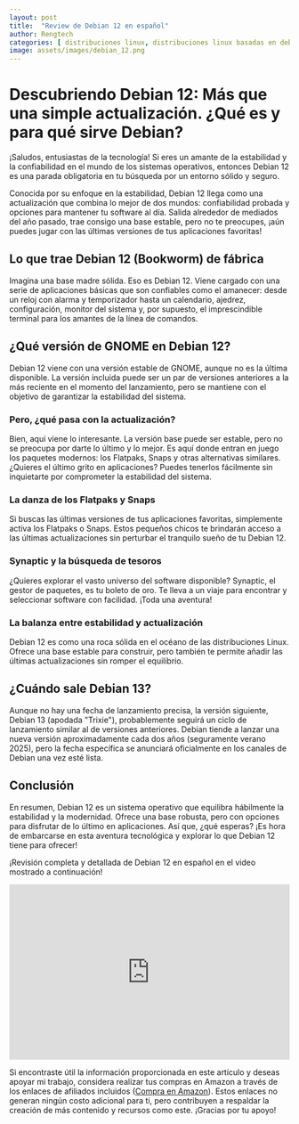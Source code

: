 ```yaml
---
layout: post
title:  "Review de Debian 12 en español"
author: Rengtech
categories: [ distribuciones linux, distribuciones linux basadas en debian ]
image: assets/images/debian_12.png
---
```

# Descubriendo Debian 12: Más que una simple actualización. ¿Qué es y para qué sirve Debian?

¡Saludos, entusiastas de la tecnología! Si eres un amante de la estabilidad y la confiabilidad en el mundo de los sistemas operativos, entonces Debian 12 es una parada obligatoria en tu búsqueda por un entorno sólido y seguro.

Conocida por su enfoque en la estabilidad, Debian 12 llega como una actualización que combina lo mejor de dos mundos: confiabilidad probada y opciones para mantener tu software al día. Salida alrededor de mediados del año pasado, trae consigo una base estable, pero no te preocupes, ¡aún puedes jugar con las últimas versiones de tus aplicaciones favoritas!

## Lo que trae Debian 12 (Bookworm) de fábrica

Imagina una base madre sólida. Eso es Debian 12. Viene cargado con una serie de aplicaciones básicas que son confiables como el amanecer: desde un reloj con alarma y temporizador hasta un calendario, ajedrez, configuración, monitor del sistema y, por supuesto, el imprescindible terminal para los amantes de la línea de comandos.

## ¿Qué versión de GNOME en Debian 12?

Debian 12 viene con una versión estable de GNOME, aunque no es la última disponible. La versión incluida puede ser un par de versiones anteriores a la más reciente en el momento del lanzamiento, pero se mantiene con el objetivo de garantizar la estabilidad del sistema.

### Pero, ¿qué pasa con la actualización?

Bien, aquí viene lo interesante. La versión base puede ser estable, pero no se preocupa por darte lo último y lo mejor. Es aquí donde entran en juego los paquetes modernos: los Flatpaks, Snaps y otras alternativas similares. ¿Quieres el último grito en aplicaciones? Puedes tenerlos fácilmente sin inquietarte por comprometer la estabilidad del sistema.

### La danza de los Flatpaks y Snaps

Si buscas las últimas versiones de tus aplicaciones favoritas, simplemente activa los Flatpaks o Snaps. Estos pequeños chicos te brindarán acceso a las últimas actualizaciones sin perturbar el tranquilo sueño de tu Debian 12.

### Synaptic y la búsqueda de tesoros

¿Quieres explorar el vasto universo del software disponible? Synaptic, el gestor de paquetes, es tu boleto de oro. Te lleva a un viaje para encontrar y seleccionar software con facilidad. ¡Toda una aventura!

### La balanza entre estabilidad y actualización

Debian 12 es como una roca sólida en el océano de las distribuciones Linux. Ofrece una base estable para construir, pero también te permite añadir las últimas actualizaciones sin romper el equilibrio.

## ¿Cuándo sale Debian 13?

Aunque no hay una fecha de lanzamiento precisa, la versión siguiente, Debian 13 (apodada "Trixie"), probablemente seguirá un ciclo de lanzamiento similar al de versiones anteriores. Debian tiende a lanzar una nueva versión aproximadamente cada dos años (seguramente verano 2025), pero la fecha específica se anunciará oficialmente en los canales de Debian una vez esté lista.

## Conclusión

En resumen, Debian 12 es un sistema operativo que equilibra hábilmente la estabilidad y la modernidad. Ofrece una base robusta, pero con opciones para disfrutar de lo último en aplicaciones. Así que, ¿qué esperas? ¡Es hora de embarcarse en esta aventura tecnológica y explorar lo que Debian 12 tiene para ofrecer!


¡Revisión completa y detallada de Debian 12 en español en el video mostrado a continuación!

<iframe style="width:100%;" height="315" src="https://www.youtube.com/embed/Rb7hJiN1wpg?si=TQNUitJlGUZhFEs4" frameborder="0" allowfullscreen></iframe>

Si encontraste útil la información proporcionada en este artículo y deseas apoyar mi trabajo, considera realizar tus compras en Amazon a través de los enlaces de afiliados incluidos (<a href="https://amzn.to/3Rknqjn" rel="nofollow">Compra en Amazon</a>). Estos enlaces no generan ningún costo adicional para ti, pero contribuyen a respaldar la creación de más contenido y recursos como este. ¡Gracias por tu apoyo!


